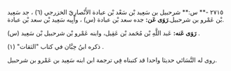 ٢٧١٥ -** س:** شرحبيل بن سَعِيد بْن سَعْد بْن عبادة الأَنْصارِيّ الخزرجي (٦) ، جد سَعِيد بْن عَمْرو بن شرحبيل.**رَوَى عَن:** جده سعد بْن عبادة (س) ، وأَبِيه سَعِيد بْن سعد بْن عبادة.

**رَوَى عَنه:** عَبد اللَّهِ بْن مُحَمد بْن عَقِيل، وابنه عَمْرو بْن شرحبيل بْن سَعِيد (س) .

ذكره ابنُ حِبَّان في كتاب "الثقات" (١) .

روى له النَّسَائي حديثا واحدا قد كتبناه فِي ترجمة ابن ابنه سَعِيد بن عَمْرو بن شرحبيل.